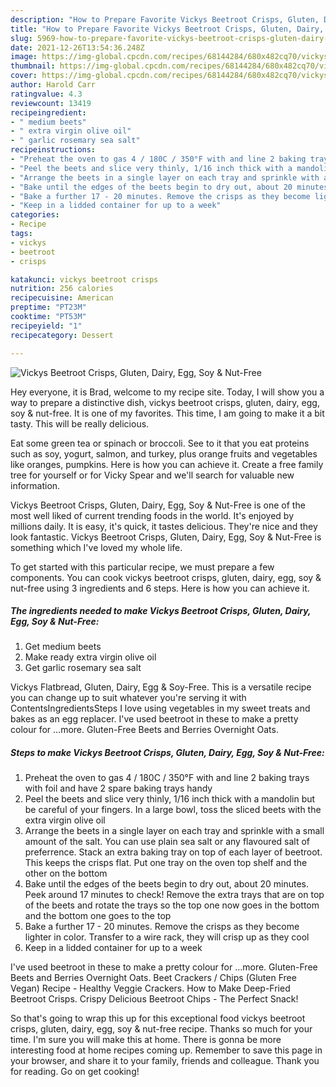 ```yaml
---
description: "How to Prepare Favorite Vickys Beetroot Crisps, Gluten, Dairy, Egg, Soy &amp;amp; Nut-Free"
title: "How to Prepare Favorite Vickys Beetroot Crisps, Gluten, Dairy, Egg, Soy &amp;amp; Nut-Free"
slug: 5969-how-to-prepare-favorite-vickys-beetroot-crisps-gluten-dairy-egg-soy-and-amp-nut-free
date: 2021-12-26T13:54:36.248Z
image: https://img-global.cpcdn.com/recipes/68144284/680x482cq70/vickys-beetroot-crisps-gluten-dairy-egg-soy-nut-free-recipe-main-photo.jpg
thumbnail: https://img-global.cpcdn.com/recipes/68144284/680x482cq70/vickys-beetroot-crisps-gluten-dairy-egg-soy-nut-free-recipe-main-photo.jpg
cover: https://img-global.cpcdn.com/recipes/68144284/680x482cq70/vickys-beetroot-crisps-gluten-dairy-egg-soy-nut-free-recipe-main-photo.jpg
author: Harold Carr
ratingvalue: 4.3
reviewcount: 13419
recipeingredient:
- " medium beets"
- " extra virgin olive oil"
- " garlic rosemary sea salt"
recipeinstructions:
- "Preheat the oven to gas 4 / 180C / 350°F with and line 2 baking trays with foil and have 2 spare baking trays handy"
- "Peel the beets and slice very thinly, 1/16 inch thick with a mandolin but be careful of your fingers. In a large bowl, toss the sliced beets with the extra virgin olive oil"
- "Arrange the beets in a single layer on each tray and sprinkle with a small amount of the salt. You can use plain sea salt or any flavoured salt of preferrence. Stack an extra baking tray on top of each layer of beetroot. This keeps the crisps flat. Put one tray on the oven top shelf and the other on the bottom"
- "Bake until the edges of the beets begin to dry out, about 20 minutes. Peek around 17 minutes to check! Remove the extra trays that are on top of the beets and rotate the trays so the top one now goes in the bottom and the bottom one goes to the top"
- "Bake a further 17 - 20 minutes. Remove the crisps as they become lighter in color. Transfer to a wire rack, they will crisp up as they cool"
- "Keep in a lidded container for up to a week"
categories:
- Recipe
tags:
- vickys
- beetroot
- crisps

katakunci: vickys beetroot crisps 
nutrition: 256 calories
recipecuisine: American
preptime: "PT23M"
cooktime: "PT53M"
recipeyield: "1"
recipecategory: Dessert

---
```



![Vickys Beetroot Crisps, Gluten, Dairy, Egg, Soy &amp; Nut-Free](https://img-global.cpcdn.com/recipes/68144284/680x482cq70/vickys-beetroot-crisps-gluten-dairy-egg-soy-nut-free-recipe-main-photo.jpg)

Hey everyone, it is Brad, welcome to my recipe site. Today, I will show you a way to prepare a distinctive dish, vickys beetroot crisps, gluten, dairy, egg, soy &amp; nut-free. It is one of my favorites. This time, I am going to make it a bit tasty. This will be really delicious.

Eat some green tea or spinach or broccoli. See to it that you eat proteins such as soy, yogurt, salmon, and turkey, plus orange fruits and vegetables like oranges, pumpkins. Here is how you can achieve it. Create a free family tree for yourself or for Vicky Spear and we&#39;ll search for valuable new information.

Vickys Beetroot Crisps, Gluten, Dairy, Egg, Soy &amp; Nut-Free is one of the most well liked of current trending foods in the world. It's enjoyed by millions daily. It is easy, it's quick, it tastes delicious. They're nice and they look fantastic. Vickys Beetroot Crisps, Gluten, Dairy, Egg, Soy &amp; Nut-Free is something which I've loved my whole life.


To get started with this particular recipe, we must prepare a few components. You can cook vickys beetroot crisps, gluten, dairy, egg, soy &amp; nut-free using 3 ingredients and 6 steps. Here is how you can achieve it.

<!--inarticleads1-->

##### The ingredients needed to make Vickys Beetroot Crisps, Gluten, Dairy, Egg, Soy &amp; Nut-Free:

1. Get  medium beets
1. Make ready  extra virgin olive oil
1. Get  garlic rosemary sea salt


Vickys Flatbread, Gluten, Dairy, Egg &amp; Soy-Free. This is a versatile recipe you can change up to suit whatever you&#39;re serving it with ContentsIngredientsSteps I love using vegetables in my sweet treats and bakes as an egg replacer. I&#39;ve used beetroot in these to make a pretty colour for …more. Gluten-Free Beets and Berries Overnight Oats. 

<!--inarticleads2-->

##### Steps to make Vickys Beetroot Crisps, Gluten, Dairy, Egg, Soy &amp; Nut-Free:

1. Preheat the oven to gas 4 / 180C / 350°F with and line 2 baking trays with foil and have 2 spare baking trays handy
1. Peel the beets and slice very thinly, 1/16 inch thick with a mandolin but be careful of your fingers. In a large bowl, toss the sliced beets with the extra virgin olive oil
1. Arrange the beets in a single layer on each tray and sprinkle with a small amount of the salt. You can use plain sea salt or any flavoured salt of preferrence. Stack an extra baking tray on top of each layer of beetroot. This keeps the crisps flat. Put one tray on the oven top shelf and the other on the bottom
1. Bake until the edges of the beets begin to dry out, about 20 minutes. Peek around 17 minutes to check! Remove the extra trays that are on top of the beets and rotate the trays so the top one now goes in the bottom and the bottom one goes to the top
1. Bake a further 17 - 20 minutes. Remove the crisps as they become lighter in color. Transfer to a wire rack, they will crisp up as they cool
1. Keep in a lidded container for up to a week


I&#39;ve used beetroot in these to make a pretty colour for …more. Gluten-Free Beets and Berries Overnight Oats. Beet Crackers / Chips (Gluten Free Vegan) Recipe - Healthy Veggie Crackers. How to Make Deep-Fried Beetroot Crisps. Crispy Delicious Beetroot Chips - The Perfect Snack! 

So that's going to wrap this up for this exceptional food vickys beetroot crisps, gluten, dairy, egg, soy &amp; nut-free recipe. Thanks so much for your time. I'm sure you will make this at home. There is gonna be more interesting food at home recipes coming up. Remember to save this page in your browser, and share it to your family, friends and colleague. Thank you for reading. Go on get cooking!
